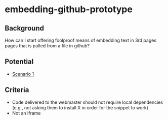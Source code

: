 embedding-github-prototype
==========================

## Background 
 
How can I start offering foolproof means of embedding text in 3rd pages pages that is pulled from a file in github?  

## Potential
* [Scenario 1](https://github.com/gbinal/embedding-github-prototype/blob/master/scenario_1.md)

## Criteria
* Code delivered to the webmaster should not require local dependencies (e.g., not asking them to install X in order for the snippet to work)
* Not an iframe
